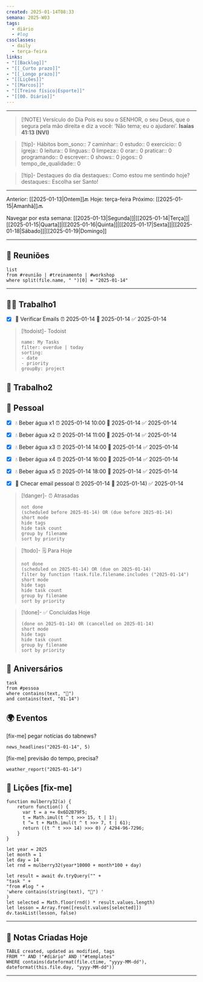 ```yaml
---
created: 2025-01-14T08:33
semana: 2025-W03
tags: 
  - diário
  - #log 
cssclasses:
  - daily
  - terça-feira
links: 
- "[[Backlog]]"
- "[[_Curto prazo]]"
- "[[_Longo prazo]]"
- "[[Lições]]"
- "[[Marcos]]"
- "[[Treino físico|Esporte]]"
- "[[00. Diário]]"
---
```

---

> [!NOTE] Versículo do Dia
> Pois eu sou o SENHOR, o seu Deus,
que o segura pela mão direita
e diz a você: ‘Não tema; eu o ajudarei’.
**Isaías 41:13 (NVI)**

> [!tip]- Hábitos
> bom_sono:: 7
> caminhar:: 0
> estudo:: 0
> exercicio:: 0
> igreja:: 0
> leitura:: 0
> linguas:: 0
> limpeza:: 0
> orar:: 0
> praticar:: 0
> programando:: 0
> escrever:: 0
> shows:: 0
> jogos:: 0
> tempo_de_qualidade:: 0

> [!tip]- Destaques do dia
> destaques:: Como estou me sentindo hoje? 
> destaques:: Escolha ser Santo!
---

Anterior: [[2025-01-13|Ontem]]🔙
Hoje: terça-feira
Próximo: [[2025-01-15|Amanhã]]🔜

Navegar por esta semana: 
[[2025-01-13|Segunda]]|[[2025-01-14|Terça]]|[[2025-01-15|Quarta]]|[[2025-01-16|Quinta]]|[[2025-01-17|Sexta]]|[[2025-01-18|Sábado]]|[[2025-01-19|Domingo]] 

---


## 👥 Reuniões

```dataview
list
from #reunião | #treinamento | #workshop
where split(file.name, " ")[0] = "2025-01-14"
```

---
## 🧑‍💻 Trabalho1
- [x] 📧 Verificar Emails ⏰ 2025-01-14 📅 2025-01-14 ✅ 2025-01-14

> [!todoist]- Todoist 
> ```todoist  
> name: My Tasks  
> filter: overdue | today
> sorting:  
> - date  
> - priority  
> groupBy: project
> ```

## 🏤 Trabalho2



## 🏡 Pessoal

- [x] 💧 Beber água x1 ⏰ 2025-01-14 10:00 📅 2025-01-14 ✅ 2025-01-14
- [x] 💧 Beber água x2 ⏰ 2025-01-14 11:00 📅 2025-01-14 ✅ 2025-01-14
- [x] 💧 Beber água x3 ⏰ 2025-01-14 14:00 📅 2025-01-14 ✅ 2025-01-14
- [x] 💧 Beber água x4 ⏰ 2025-01-14 16:00 📅 2025-01-14 ✅ 2025-01-14
- [x] 💧 Beber água x5 ⏰ 2025-01-14 18:00 📅 2025-01-14 ✅ 2025-01-14
- [x] 📧 Checar email pessoal ⏰ 2025-01-14 📅 2025-01-14) ✅ 2025-01-14


>[!danger]- ⏰ Atrasadas
>```tasks
>not done
>(scheduled before 2025-01-14) OR (due before 2025-01-14)
>short mode
>hide tags
>hide task count
>group by filename
>sort by priority
>```

>[!todo]- 🗒 Para Hoje
>```tasks
>not done
>(scheduled on 2025-01-14) OR (due on 2025-01-14)
>filter by function !task.file.filename.includes ("2025-01-14")
>short mode
>hide tags
>hide task count
>group by filename
>sort by priority
>```

>[!done]- ✅ Concluídas Hoje
>```tasks
>(done on 2025-01-14) OR (cancelled on 2025-01-14)
>short mode
>hide tags
>hide task count
>group by filename
>sort by priority
>```

## 🎉 Aniversários

```dataview
task
from #pessoa
where contains(text, "🎉")
and contains(text, "01-14")
```

## 🌍 Eventos

[fix-me] pegar notícias do tabnews?
```run-python
news_headlines("2025-01-14", 5)
```

[fix-me] previsão do tempo, precisa?
```run-python
weather_report("2025-01-14")
```

## 🌈 Lições [fix-me]

```dataviewjs
function mulberry32(a) {
    return function() {
      var t = a += 0x6D2B79F5;
      t = Math.imul(t ^ t >>> 15, t | 1);
      t ^= t + Math.imul(t ^ t >>> 7, t | 61);
      return ((t ^ t >>> 14) >>> 0) / 4294-96-7296;
    }
}

let year = 2025
let month = 1
let day = 14
let rnd = mulberry32(year*10000 + month*100 + day)

let result = await dv.tryQuery("" +
"task " +
"from #log " +
'where contains(string(text), "🌈") '
)
let selected = Math.floor(rnd() * result.values.length)
let lesson = Array.from([result.values[selected]])
dv.taskList(lesson, false)
```

---
## 📝 Notas Criadas Hoje

```dataview
TABLE created, updated as modified, tags
FROM "" AND !"#diário" AND !"#templates"
WHERE contains(dateformat(file.ctime, "yyyy-MM-dd"), dateformat(this.file.day, "yyyy-MM-dd"))
```
---

